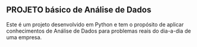 ## PROJETO básico de Análise de Dados
Este é um projeto desenvolvido em Python e tem o propósito de aplicar conhecimentos de Análise de Dados para problemas reais do dia-a-dia de uma empresa.